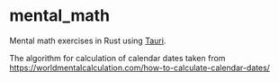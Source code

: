 # mental_math

Mental math exercises in Rust using [Tauri](https://v2.tauri.app/).

The algorithm for calculation of calendar dates taken from https://worldmentalcalculation.com/how-to-calculate-calendar-dates/
